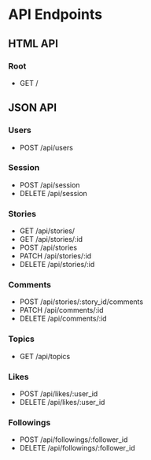 # API Endpoints

## HTML API

### Root
  * GET /

## JSON API

### Users
  * POST /api/users

### Session
  * POST /api/session
  * DELETE /api/session

### Stories
  * GET /api/stories/
  * GET /api/stories/:id
  * POST /api/stories
  * PATCH /api/stories/:id
  * DELETE /api/stories/:id

### Comments
  * POST /api/stories/:story_id/comments
  * PATCH /api/comments/:id
  * DELETE /api/comments/:id

### Topics
  * GET /api/topics

### Likes
  * POST /api/likes/:user_id
  * DELETE /api/likes/:user_id

### Followings
  * POST /api/followings/:follower_id
  * DELETE /api/followings/:follower_id
